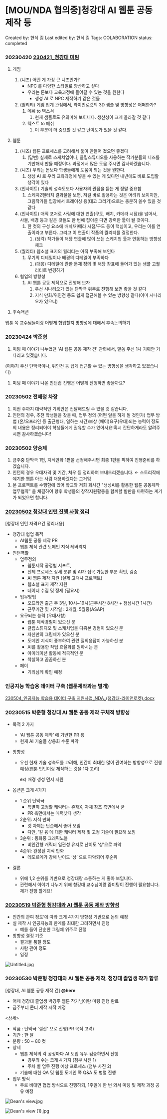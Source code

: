 # [MOU/NDA 협의중]청강대 AI 웹툰 공동 제작 등

Created by: 현식 김
Last edited by: 현식 김
Tags: COLABORATION
status: completed

### 20230420 [230421_청강대 미팅](https://www.notion.so/230421_-24c22f22c7714f4e8a3b5e2b2e0dd995?pvs=21)

1. 게임
    1. (니즈) 어떤 게 가장 큰 니즈인가?
        - NPC 를 다양한 스타일로 양산하고 싶다
        - 우리는 돈보다 교육과정에 들어갈 수 있는 것을 원한다
            - 생성 AI 로 NPC 제작하기 같은 것들
    2. (퀄리티) 게임 업계 관점에서, 라이언로켓의 3D 샘플 및 방향성은 어떠한가?
        1. 메쉬 to 텍스쳐
            1. 현재 샘플로도 유의미해 보이니다. 생산성이 크게 올라갈 것 같다
        2. 텍스트 to 메쉬
            1. 이 부분이 더 중요할 것 같고 난이도가 있을 것 같다. 
2. 웹툰
    1. (니즈) 웹툰 프로세스를 고려해서 툴이 만들어 졌으면 좋겠다
        1. (답변) 실제로 스케치업이나, 클립스튜디오를 사용하는 작가분들의 니즈를 기반해서 만들 예정이다. 과정에서 많은 도움 주시면 감사하겠습니다.
    2. (니즈) 우리는 돈보다 학생들에게 도움이 되는 것을 원한다. 
        1. 생성 AI 로 우리 교육과정에 넣을 수 있는 게 있다면 내년에도 바로 도입할 생각이 있다
    3. (인사이트) 기술의 성숙도보다 사용자의 관점을 듣는 게 정말 중요함
        1. 스케치2펜터치 결과물을 보면, 저걸 바로 활용하는 것은 어려워 보이지만, 그림작가들 입장에서 트레이싱 용(대고 그리기)으로는 충분히 쓸수 있을 것 같다
    4. (인사이트) 매직 포저로 사람에 대한 연출(구도, 배치, 카메라 시점)을 넘어서, 사물, 배경 등과 같은 것들도 한 번에 잡아준 다면 강력한 툴이 될 것이다. 
        1.  한 컷의 구성 요소에 배치/카메라 시점/구도 등이 핵심이고, 우리는 이를 연출이라고 부른다. 그리고 이 연출이 작품의 퀄리티를 결정한다. 
            1. (생각) 작가들이 해당 연출에 많이 쓰는 스케치업 툴과 연동하는 방향성 체크 
    5. (퀄리티) 웹소설 표지의 퀄리티는 아직 부족해 보인다
        1. 무기의 디테일이나 배경의 디테일이 부족하다
            1. (대응) 디테일에 관한 문제 정의 및 해당 장표에 들어가 있는 샘플 고퀄리티로 변경하기
    6. 협업의 방향성
        1. AI 웹툰 공동 제작으로 진행해 보자
            1. 우선 시나리오가 있는 단막극 위주로 진행해 보면 좋을 것 같다
            2. 지식 만화/위인전 등도 쉽게 접근해볼 수 있는 방향성 같다(이미 시나리오가 있으니) 

3. 후속액션

웹툰 쪽 교수님들이랑 어떻게 협업할지 방향성에 대해서 후속논의하기

### 20230424 박준형

1. 미팅 때 이야기 나누었던 'AI 웹툰 공동 제작 건' 관련해서, 말씀 주신 1차 기획안 기다리고 있겠습니다.

(이야기 주신 단막극이나, 위인전 등 쉽게 접근할 수 있는 방향성을 생각하고 있겠습니다)

1. 미팅 때 이야기 나온 인턴쉽 진행은 어떻게 진행하면 좋을까요?

### 20230502 전혜정 차장

1. 이번 주까지 대략적인 기획안은 전달해드릴 수 있을 것 같습니다.
2. 인턴의 경우, 추천 학생들을 찾을 때, 업무 정의 (어떤 일을 하게 될 것인가) 업무 방법 (온/오프라인 등 출근형태, 일하는 시간)보상 (페이)요구(우대)되는 능력이 정도의 내용은 정리되어야 학생들에게 권유할 수가 있어서요!혹시 간단하게라도 알려주시면 감사하겠습니다!

### 20230502 양승제

1. 금주중 단막극 1편, 지식만화 1편을 선정해주시면 최종 1편을 픽하여 진행준비를 하겠습니다.
2. 인턴의 경우 우대자격 및 기간, 처우 등 정리하여 보내드리겠습니다. ← 스토리작에 얘기한 웹툰 아는 사람 채용하겠다는 그거임
3. 본 프로젝트를 수행함에 있어 학교와 저희 회사간 "생성AI를 활용한 웹툰 공동제작 업무협약" 을 체결하여 향후 학생들의 창작지원활동을 함께할 발판을 마련하는 계기가 되었으면 합니다.

### [20230502 청강대 인턴 진행 사항 정리](https://lionrocket.slack.com/archives/C05457W2KJN/p1683033195903679)

[청강대 인턴 자격요건 정리내용]

- 청강대 협업 목적
    - AI웹툰 공동 제작 PR
    - 웹툰 제작 관련 도메인 지식 레버리지
- 인턴역할
    - 업무정의
        - 웹툰제작 공정별 서포트,
        - 전체 프로세스 상세 분류 및 AI가 접목 가능한 부분 확인, 검증
        - AI 웹툰 제작 지원 (실제 고객사 프로젝트)
        - 웹소설 표지 제작 지원
        - 데이터 수집 및 정제 (필요시)
    - 업무방법
        - 오프라인 출근 주 3일, 10시~19시(근무시간 8시간 + 점심시간 1시간)
        - 근무기간 및 시작일 : 2개월, 5월중(ASAP)
    - 요구되는 능력 (우대사항)
        - 웹툰 제작경험이 있으신 분
        - 클립스튜디오 및 스케치업을 다뤄본 경험이 있으신 분
        - 자신만의 그림체가 있으신 분
        - 도메인 지식이 풍부하여 관련 질의응답이 가능하신 분
        - AI를 활용한 작업 효율화를 원하시는 분
        - 아이데이션 활동에 적극적인 분
        - 착실하고 꼼꼼하신 분
    - 페이
        - 기리님께 확인 예정

### 인공지능 학습용 데이터 구축 (웹툰제작과는 별개)

[230504_인공지능 학습용 데이터 구축 지원사업_NDA_(청강대-라이언로켓).docx](%5BMOU%20NDA%20%E1%84%92%E1%85%A7%E1%86%B8%E1%84%8B%E1%85%B4%E1%84%8C%E1%85%AE%E1%86%BC%5D%E1%84%8E%E1%85%A5%E1%86%BC%E1%84%80%E1%85%A1%E1%86%BC%E1%84%83%E1%85%A2%20AI%20%E1%84%8B%E1%85%B0%E1%86%B8%E1%84%90%E1%85%AE%E1%86%AB%20%E1%84%80%E1%85%A9%E1%86%BC%E1%84%83%E1%85%A9%E1%86%BC%20%E1%84%8C%E1%85%A6%E1%84%8C%E1%85%A1%E1%86%A8%20%209007aeeda3da4940b9d373875d93de72/230504_%25E1%2584%258B%25E1%2585%25B5%25E1%2586%25AB%25E1%2584%2580%25E1%2585%25A9%25E1%2586%25BC%25E1%2584%258C%25E1%2585%25B5%25E1%2584%2582%25E1%2585%25B3%25E1%2586%25BC_%25E1%2584%2592%25E1%2585%25A1%25E1%2586%25A8%25E1%2584%2589%25E1%2585%25B3%25E1%2586%25B8%25E1%2584%258B%25E1%2585%25AD%25E1%2586%25BC_%25E1%2584%2583%25E1%2585%25A6%25E1%2584%258B%25E1%2585%25B5%25E1%2584%2590%25E1%2585%25A5_%25E1%2584%2580%25E1%2585%25AE%25E1%2584%258E%25E1%2585%25AE%25E1%2586%25A8_%25E1%2584%258C%25E1%2585%25B5%25E1%2584%258B%25E1%2585%25AF%25E1%2586%25AB%25E1%2584%2589%25E1%2585%25A1%25E1%2584%258B%25E1%2585%25A5%25E1%2586%25B8_NDA_(%25E1%2584%258E%25E1%2585%25A5%25E1%2586%25BC%25E1%2584%2580%25E1%2585%25A1%25E1%2586%25BC%25E1%2584%2583%25E1%2585%25A2-%25E1%2584%2585%25E1%2585%25A1%25E1%2584%258B%25E1%2585%25B5%25E1%2584%258B%25E1%2585%25A5%25E1%2586%25AB%25E1%2584%2585%25E1%2585%25A9%25E1%2584%258F%25E1%2585%25A6%25E1%2586%25BA).docx)

### 20230515 박준형 청강대 AI 웹툰 공동 제작 구체적 방향성

- 목적 2 가지
    - ‘AI 웹툰 공동 제작’ 에 기반한 PR 용
    - 현재 AI 기술들 상용화 수준 파악
- 방향성
    - 우선 현재 기술 성숙도를 고려해, 인간이 최대한 많이 관여하는 방향성으로 진행 예정(웹툰 인턴이랑 제작하는 것을 1차 고려)
        
        ex) 배경 생성 먼저 지원
        
- 옵션은 크게 4가지
    - 1 순위 단막극
        - 특별히 고정할 캐릭터는 존재X, 자체 창조 측면에서 굳
        - PR 측면에서는 매력낮다 생각
    - 2순위: 지식 만화
        - 컷 자체는 단순해서 좋아 보임
        - 다만, ‘칼 융‘에 대한 캐릭터 제작 및 고정 기술이 필요해 보임
    - 3순위 : 동화풍 그래픽노블
        - 비인간형 캐릭터 일관성 유지로 난이도 ‘상’으로 파악
    - 4순위: 완성된 지식 만화
        - 데포르메가 강해 난이도 ‘상’ 으로 파악되어 후순위
- 결론
    - 위에 1,2 순위를 기반으로 청강대랑 소통하는 게 좋아 보입니다.
    - 관련해서 이야기 나누기 위해 청강대 교수님이랑 줌미팅이 진행이 필요합니다. 제가 진행 할게요!

### [20230519 박준형 청강대와 AI 웹툰 공동 제작 방향성](https://lionrocket.slack.com/archives/C05457W2KJN/p1684476829864969)

- 인간의 관여 정도’에 따라 크게 4가지 방향성 기반으로 논의 예정
- 실 제작 시 인공지능의 한계를 최대한 고려하면서 진행
    - 예를 들어 단순한 그림체 위주로 진행
- 방향성 결정 기준
    - 결과물 품질 정도
    - 사람 관여 정도
    - 일정

![Untitled.jpg](%5BMOU%20NDA%20%E1%84%92%E1%85%A7%E1%86%B8%E1%84%8B%E1%85%B4%E1%84%8C%E1%85%AE%E1%86%BC%5D%E1%84%8E%E1%85%A5%E1%86%BC%E1%84%80%E1%85%A1%E1%86%BC%E1%84%83%E1%85%A2%20AI%20%E1%84%8B%E1%85%B0%E1%86%B8%E1%84%90%E1%85%AE%E1%86%AB%20%E1%84%80%E1%85%A9%E1%86%BC%E1%84%83%E1%85%A9%E1%86%BC%20%E1%84%8C%E1%85%A6%E1%84%8C%E1%85%A1%E1%86%A8%20%209007aeeda3da4940b9d373875d93de72/Untitled.jpg)

### 20230530 박준형 청강대와 AI 웹툰 공동 제작, 청강대 졸업생 작가 합류

[청강대, AI 웹툰 공동 제작 건] **@here**

- 어제 청강대 졸업생 박경주 웹툰 작가님이랑 미팅 진행 완료
- 금주부터 콘티 제작 시작 예정

<상세>

- 작품 : 단막극 '결산' 으로 진행(PR 목적 고려)
- 기간 : 한 달
- 분량 : 50 ~ 80 컷
- 상세
    - 웹툰 제작의 각 공정마다 AI 도입 유무 검증하면서 진행
        - 경우의 수는 크게 4 가지 (첨부 사진 1)
        - 주차 별 업무 진행 예상 프로세스 (첨부 사진 2)
    - 기술에 대한 QA 및 웹툰 도메인 쪽 Q&A 도 병렬 진행
- 업무 방식
    - 주로 비대면 협업 방식으로 진행하되, 1주일에 한 번 와서 미팅 및 제작 과정 공유 예정

![Dean's view.jpg](%5BMOU%20NDA%20%E1%84%92%E1%85%A7%E1%86%B8%E1%84%8B%E1%85%B4%E1%84%8C%E1%85%AE%E1%86%BC%5D%E1%84%8E%E1%85%A5%E1%86%BC%E1%84%80%E1%85%A1%E1%86%BC%E1%84%83%E1%85%A2%20AI%20%E1%84%8B%E1%85%B0%E1%86%B8%E1%84%90%E1%85%AE%E1%86%AB%20%E1%84%80%E1%85%A9%E1%86%BC%E1%84%83%E1%85%A9%E1%86%BC%20%E1%84%8C%E1%85%A6%E1%84%8C%E1%85%A1%E1%86%A8%20%209007aeeda3da4940b9d373875d93de72/Deans_view.jpg)

![Dean's view (1).jpg](%5BMOU%20NDA%20%E1%84%92%E1%85%A7%E1%86%B8%E1%84%8B%E1%85%B4%E1%84%8C%E1%85%AE%E1%86%BC%5D%E1%84%8E%E1%85%A5%E1%86%BC%E1%84%80%E1%85%A1%E1%86%BC%E1%84%83%E1%85%A2%20AI%20%E1%84%8B%E1%85%B0%E1%86%B8%E1%84%90%E1%85%AE%E1%86%AB%20%E1%84%80%E1%85%A9%E1%86%BC%E1%84%83%E1%85%A9%E1%86%BC%20%E1%84%8C%E1%85%A6%E1%84%8C%E1%85%A1%E1%86%A8%20%209007aeeda3da4940b9d373875d93de72/Deans_view_(1).jpg)